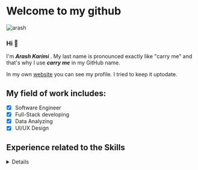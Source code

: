 # Welcome to my github
![arash](https://media-exp1.licdn.com/dms/image/D4D35AQGeUv3ZkieUSw/profile-framedphoto-shrink_200_200/0/1664306180709?e=1665342000&v=beta&t=qffqse0VbpkJm2PzGboaU2xa81UlmpM1ZV-tP7ZxowE)
### Hi 👋
I'm ***Arash Karimi*** . My last name is pronounced exactly like "carry me" and that's why I use ***carry me*** in my GitHub name.

In my own [website](https://www.carrymetop.com/) you can see my profile. I tried to keep it uptodate. 
## My field of work includes:
- [x] Software Engineer
- [x] Full-Stack developing
- [x] Data Analyzing
- [x] UI/UX Design

## Experience related to the Skills
<details>
  <summary> Details </summary>

  | C Sharp | PHP | Express JS | Node JS | Vanilla JS | React JS | React Native |
  | :---: | :---: | :---: | :---: | :---: | :---: | :---: |
  | 12 Years | 6 Years | 4 Years | 4 Years | 12 Years | 4 Years | 2 Years |

  | HTML/CSS | BootStrap | JQuery |
  | :---: | :---: | :---: |
  | 15 Years | 4 Years | 4 Years |

  | SQL Server | Oracle DB | MySQL | MongoDB/Mongoose |
  | :---: | :---: | :---: | :---: |
  | 12 Years | 12 Years | 6 Years | 4 Years |

  | Statistics | Fuzzy Logic | Neural Network | Data Analyze |
  | :---: | :---: | :---: | :---: |
  | 6 Years | 6 Years | 6 Years | 6 Years |

  | HCI | UX design | UX research | UX test | UX tools |
  | :---: | :---: | :---: | :---: | :---: |
  | 10 Years | 10 Years | 10 Years | 10 Years | 10 Years |
</details>
  
<!--
**Arashcarryme/ArashCarryMe** is a ✨ _special_ ✨ repository because its `README.md` (this file) appears on your GitHub profile.

Here are some ideas to get you started:

- 🔭 I’m currently working on ...
- 🌱 I’m currently learning ...
- 👯 I’m looking to collaborate on ...
- 🤔 I’m looking for help with ...
- 💬 Ask me about ...
- 📫 How to reach me: ...
- 😄 Pronouns: ...
- ⚡ Fun fact: ...
-->
